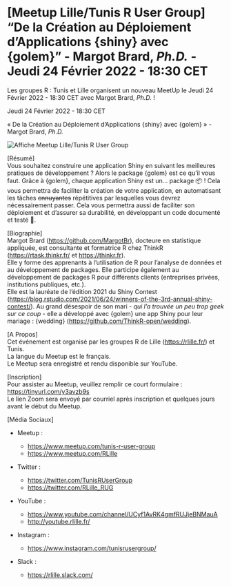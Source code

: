 
# \[Meetup Lille/Tunis R User Group\] “De la Création au Déploiement d’Applications {shiny} avec {golem}” - Margot Brard, *Ph.D.* - Jeudi 24 Février 2022 - 18:30 CET

Les groupes R : Tunis et Lille organisent un nouveau MeetUp le Jeudi 24
Février 2022 - 18:30 CET avec Margot Brard, *Ph.D.* !

Jeudi 24 Février 2022 - 18:30 CET

« De la Création au Déploiement d’Applications {shiny} avec {golem} » -
Margot Brard, *Ph.D.*

![Affiche Meetup Lille/Tunis R User
Group](https://raw.githubusercontent.com/Tunis-R-User-Group/Lille-Tunis-Meetups/main/meetups/2022-02-24/ads/2022-02-24.png)

\[Résumé\]  
Vous souhaitez construire une application Shiny en suivant les meilleures
pratiques de développement ? Alors le package {golem} est ce qu’il vous
faut. Grâce à {golem}, chaque application Shiny est un… package 📦 ! Cela
vous permettra de faciliter la création de votre application, en
automatisant les tâches ~~ennuyantes~~ répétitives par lesquelles vous
devrez nécessairement passer. Cela vous permettra aussi de faciliter son
déploiement et d’assurer sa durabilité, en développant un code documenté
et testé 🎉.

\[Biographie\]  
Margot Brard (<https://github.com/MargotBr>), docteure en statistique
appliquée, est consultante et formatrice R chez ThinkR
(<https://rtask.thinkr.fr/> et <https://thinkr.fr>).  
Elle y forme des apprenants à l’utilisation de R pour l’analyse de
données et au développement de packages. Elle participe également au
développement de packages R pour différents clients (entreprises
privées, institutions publiques, etc.).  
Elle est la lauréate de l’édition 2021 du Shiny Contest
(<https://blog.rstudio.com/2021/06/24/winners-of-the-3rd-annual-shiny-contest/>).
Au grand désespoir de son mari - *qui l’a trouvée un peu trop geek sur
ce coup* - elle a développé avec {golem} une app Shiny pour leur mariage
: {wedding} (<https://github.com/ThinkR-open/wedding>).

\[A Propos\]  
Cet événement est organisé par les groupes R de Lille
(<https://rlille.fr/>) et Tunis.  
La langue du Meetup est le français.  
Le Meetup sera enregistré et rendu disponible sur YouTube.

\[Inscription\]  
Pour assister au Meetup, veuillez remplir ce court formulaire :
<https://tinyurl.com/y3avzb9s>  
Le lien Zoom sera envoyé par courriel après inscription et quelques
jours avant le début du Meetup.

\[Média Sociaux\]

-   Meetup :

    -   <https://www.meetup.com/tunis-r-user-group>
    -   <https://www.meetup.com/RLille>

-   Twitter :

    -   <https://twitter.com/TunisRUserGroup>
    -   <https://twitter.com/RLille_RUG>

-   YouTube :

    -   <https://www.youtube.com/channel/UCyf1AvRK4gmfRUJjeBNMauA>
    -   <http://youtube.rlille.fr/>

-   Instagram :

    -   <https://www.instagram.com/tunisrusergroup/>

-   Slack :

    -   <https://rlille.slack.com/>
